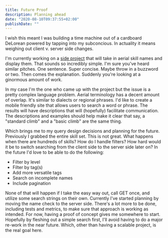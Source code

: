 ```yaml
---
title: Future Proof
description: Planning ahead
date: "2020-08-10T09:37:55+02:00"
publishDate: ""
---
```


I wish this meant I was building a time machine out of a cardboard DeLorean powered by tapping into my subconcious. In actuality it means weighing out client v. server side changes.  

<!--more-->
 I'm currently working on a [side project](/portfolio/aerials-app-project) that will take in aerial skill names and display them. That sounds so incredibly simple. I'm sure you've heard similar pitches. One sentence. Super concise. Maybe throw in a buzzword or two. Then comes the explanation. Suddenly you're looking at a ginormous amount of work. 

In my case I'm the one who came up with the project but the issue is a pretty complex language problem. Aerial terminology has a decent amount of overlap. It's similar to dialects or regional phrases. I'd like to create a mobile friendly site that allows users to search a word or phrase. The results will have descriptions that will (hopefully) facilitate communication. The descriptions and examples should help make it clear that say, a "standard climb" and a "basic climb" are the same thing. 

Which brings me to my query design decisions and planning for the future. Previously I grabbed the entire skill set. This is not great. What happens when there are hundreds of skills? How do I handle filters? How hard would it be to switch searching from the client side to the server side later on? In the future I'd love to be able to do the following:

* Filter by level
* Filter by tag(s)
* Add more versatile tags
* Search on incomplete names
* Include pagination

None of that will happen if I take the easy way out, call GET once, and utilize some search strings on their own. Currently I've started planning by moving the name check to the server side. There's a lot more to be done, including tests and metrics, to make sure that approach is working as intended. For now, having a proof of concept gives me somewhere to start. Hopefully by fleshing out a simple search first, I'll avoid having to do a major re-work in the near future. Which, other than having a scalable project, is the real goal here. 